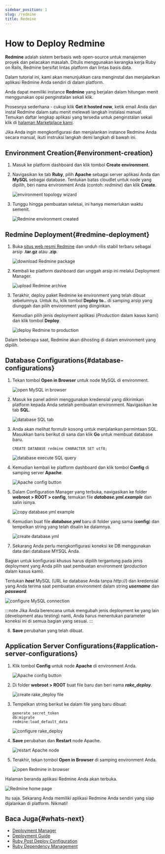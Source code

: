 ```yaml
---
sidebar_position: 1
slug: /redmine
title: Redmine
---
```

# How to Deploy Redmine

**Redmine** adalah sistem berbasis web open-source untuk manajemen proyek dan pelacakan masalah. Ditulis menggunakan kerangka kerja Ruby on Rails, Redmine bersifat lintas platform dan lintas basis data.

Dalam tutorial ini, kami akan menunjukkan cara menginstal dan menjalankan aplikasi Redmine Anda sendiri di dalam platform.

Anda dapat memiliki instance **Redmine** yang berjalan dalam hitungan menit menggunakan opsi penginstalan sekali klik.

Prosesnya sederhana - cukup klik **Get it hosted now**, ketik email Anda dan instal Redmine dalam satu menit melewati langkah instalasi manual. Temukan daftar lengkap aplikasi yang tersedia untuk penginstalan sekali klik di [halaman Marketplace kami](<https://www.virtuozzo.com/application-platform/marketplace/>).

Jika Anda ingin mengkonfigurasi dan menjalankan instance Redmine Anda secara manual, ikuti instruksi langkah demi langkah di bawah ini.

## Environment Creation{#environment-creation}

1. Masuk ke platform dashboard dan klik tombol **Create environment**.

2. Navigasikan ke tab **Ruby**, pilih **Apache** sebagai server aplikasi Anda dan **MySQL** sebagai database. Tentukan batas cloudlet untuk node yang dipilih, beri nama environment Anda (contoh: _redmine_) dan klik **Create**.

   ![environment topology wizard](#)

3. Tunggu hingga pembuatan selesai, ini hanya memerlukan waktu semenit.

   ![Redmine environment created](#)

## Redmine Deployment{#redmine-deployment}

1. Buka [situs web resmi Redmine](<https://www.redmine.org/projects/redmine/wiki/Download>) dan unduh rilis stabil terbaru sebagai arsip **.tar.gz** atau **.zip**.

   ![download Redmine package](#)

2. Kembali ke platform dashboard dan unggah arsip ini melalui Deployment Manager.

   ![upload Redmine archive](#)

3. Terakhir, deploy paket Redmine ke environment yang telah dibuat sebelumnya. Untuk itu, klik tombol **Deploy to..** di samping arsip yang diunggah dan pilih environment yang diinginkan.

   Kemudian pilih jenis deployment aplikasi (_Production_ dalam kasus kami) dan klik tombol **Deploy**.

   ![deploy Redmine to production](#)

Dalam beberapa saat, Redmine akan dihosting di dalam environment yang dipilih.

## Database Configurations{#database-configurations}

1. Tekan tombol **Open in Browser** untuk node MySQL di environment.

   ![open MySQL in browser](#)

2. Masuk ke panel admin menggunakan kredensial yang dikirimkan platform kepada Anda setelah pembuatan environment. Navigasikan ke tab **SQL**.

   ![database SQL tab](#)

3. Anda akan melihat formulir kosong untuk menjalankan permintaan SQL. Masukkan baris berikut di sana dan klik **Go** untuk membuat database baru.

   ```
   CREATE DATABASE redmine CHARACTER SET utf8;
   ```

   ![database execute SQL query](#)

4. Kemudian kembali ke platform dashboard dan klik tombol **Config** di samping server **Apache**.

   ![Apache config button](#)

5. Dalam Configuration Manager yang terbuka, navigasikan ke folder **webroot > ROOT > config**, temukan file _**database.yml.example**_ dan salin isinya.

   ![copy database.yml example](#)

6. Kemudian buat file _**database.yml**_ baru di folder yang sama (**config**) dan tempelkan string yang telah disalin ke dalamnya.

   ![create database.yml](#)

7. Sekarang Anda perlu mengkonfigurasi koneksi ke DB menggunakan data dari database MYSQL Anda.

Bagian untuk konfigurasi khusus harus dipilih tergantung pada jenis deployment yang Anda pilih saat pembuatan environment (_production_ dalam kasus kami).

Tentukan _**host**_ MySQL (URL ke database Anda tanpa _http://_) dan kredensial yang Anda terima saat pembuatan environment dalam string _**username**_ dan _**password**_.

   ![configure MySQL connection](#)

:::note
Jika Anda berencana untuk mengubah jenis deployment ke yang lain (development atau testing) nanti, Anda harus menentukan parameter koneksi ini di semua bagian yang sesuai.
:::

8. **Save** perubahan yang telah dibuat.

## Application Server Configurations{#application-server-configurations}

1. Klik tombol **Config** untuk node **Apache** di environment Anda.

   ![Apache config button](#)

2. Di folder **webroot > ROOT** buat file baru dan beri nama _**rake_deploy**_.

   ![create rake_deploy file](#)

3. Tempelkan string berikut ke dalam file yang baru dibuat:

   ```
   generate_secret_token
   db:migrate
   redmine:load_default_data
   ```

   ![configure rake_deploy](#)

4. **Save** perubahan dan **Restart** node Apache.

   ![restart Apache node](#)

5. Terakhir, tekan tombol **Open in Browser** di samping environment Anda.

   ![open Redmine in browser](#)

Halaman beranda aplikasi Redmine Anda akan terbuka.

   ![Redmine home page](#)

Itu saja. Sekarang Anda memiliki aplikasi Redmine Anda sendiri yang siap dijalankan di platform. Nikmati!

## Baca Juga{#whats-next}

- [Deployment Manager](<https://docs.dewacloud.com/docs/deployment-manager/>)
- [Deployment Guide](<https://docs.dewacloud.com/docs/deployment-guide/>)
- [Ruby Post Deploy Configuration](<https://docs.dewacloud.com/docs/ruby-post-deploy-configuration/>)
- [Ruby Dependency Management](<https://docs.dewacloud.com/docs/ruby-dependency-management/>)